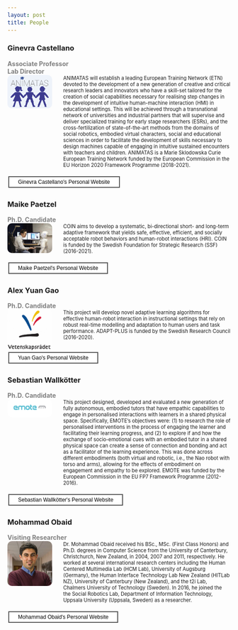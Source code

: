 ```yaml
---
layout: post
title: People
---
```

<style>
.iconDetails {
	float: left;
	width:20%;
    	height:20%;
	max-height:150px;
	max-width:150px; 
	border-radius: 10px;
} 

.container {
    width:100%;
    height:24%;
}
h4 {
    margin:0px;
}
.button {
    clear: left;
    background-color: #4CAF50; /* Green */
    border: none;
    color: white;
    padding: 4px 20px;
    text-align: center;
    text-decoration: none;
    display: inline-block;
    font-size: 12px;
    margin: 4px 2px;
    -webkit-transition-duration: 0.4s; /* Safari */
    transition-duration: 0.4s;
    cursor: pointer;
}

.green {
    background-color: white; 
    color: black; 
    border: 2px solid #4CAF50;
}

.green:hover {
    background-color: #4CAF50;
    color: white;
}

.blue {
    background-color: white; 
    color: black; 
    border: 2px solid #008CBA;
}

.blue:hover {
    background-color: #008CBA;
    color: white;
}

.red {
    background-color: white; 
    color: black; 
    border: 2px solid #f44336;
}

.red:hover {
    background-color: #f44336;
    color: white;
}

.gray {
    background-color: white;
    color: black;
    border: 2px solid #e7e7e7;
}

.gray:hover {background-color: #e7e7e7;}

.black {
    background-color: white;
    color: black;
    border: 2px solid #555555;
}

.black:hover {
    background-color: #555555;
    color: white;
}
</style>

<script>
function toggleAbstract(btn) {
    var x = btn.nextElementSibling;
    if (x.innerHTML === "") {
        x.innerHTML = x.getAttribute("text");
    } else {
        x.innerHTML = "";
    }
}
</script>

<h3> Ginevra Castellano </h3>
<h4 style="color:grey"> Associate Professor </h4>
<h4 style="color:grey"> Lab Director </h4>
<div class='container'>
    <div>
		<img src='../images/project-animatas.png' class='iconDetails'>
    </div>  
    <div style='margin-left:25%;'>
    <div style="font-size:.8em"> ANIMATAS will establish a leading European Training Network (ETN) devoted to the development of a new generation of creative and critical research leaders and innovators who have a skill-set tailored for the creation of social capabilities necessary for realising step changes in the development of intuitive human-machine interaction (HMI) in educational settings.
This will be achieved through a transnational network of universities and industrial partners that will supervise and deliver specialized training for early stage researchers (ESRs), and the cross-fertilization of state-of-the-art methods from the domains of social robotics, embodied virtual characters, social and educational sciences in order to facilitate the development of skills necessary to design machines capable of engaging in intuitive sustained encounters with teachers and children.
ANIMATAS is a Marie Sklodowska Curie European Training Network funded by the European Commission in the EU Horizon 2020 Framework Programme (2018-2021).
    </div>
</div>
<p style="clear:both;"></p>
<button class="button black" onclick="window.open('http://user.it.uu.se/~ginca820/')" type="button">
	Ginevra Castellano's Personal Website</button>

<h3> Maike Paetzel </h3>
<h4 style="color:grey">  Ph.D. Candidate </h4>
<div class='container'>
    <div>
		<img src='../images/project-coin.jpg' class='iconDetails'>
    </div>  
    <div style='margin-left:25%;'>
    <div style="font-size:.8em"> COIN aims to develop a systematic, bi-directional short- and long-term adaptive framework that yields safe, effective, efficient, and socially acceptable robot behaviors and human-robot interactions (HRI).
COIN is funded by the Swedish Foundation for Strategic Research (SSF) (2016-2021).
    </div>
</div>
<p style="clear:both;"></p>
<button class="button black" onclick="window.open('https://maike-paetzel.de/')" type="button">
	Maike Paetzel's Personal Website</button>

<h3> Alex Yuan Gao </h3>
<h4 style="color:grey">  Ph.D. Candidate </h4>
<div class='container'>
    <div>
		<img src='../images/project-adaplus.png' class='iconDetails'>
    </div>  
    <div style='margin-left:25%;'>
    <div style="font-size:.8em"> This project will develop novel adaptive learning algorithms for effective human-robot interaction in instructional settings that rely on robust real-time modelling and adaptation to human users and task performance. 
ADAPT-PLUS is funded by the Swedish Research Council (2016-2020).
    </div>
</div>
<p style="clear:both;"></p>
<button class="button black" onclick="window.open('http://yuangao.ai')" type="button">
	Yuan Gao's Personal Website</button>

<h3>Sebastian Wallkötter</h3>
<h4 style="color:grey">  Ph.D. Candidate </h4>
<div class='container'>
    <div>
		<img src='../images/project-emote.jpg' class='iconDetails'>
    </div>  
    <div style='margin-left:25%;'>
    <div style="font-size:.8em"> This project designed, developed and evaluated a new generation of fully autonomous, embodied tutors that have empathic capabilities to engage in personalised interactions with learners in a shared physical space. Specifically, EMOTE’s objectives were: (1) to research the role of personalised interventions in the process of engaging the learner and facilitating their learning progress, and (2) to explore if and how the exchange of socio-emotional cues with an embodied tutor in a shared physical space can create a sense of connection and bonding and act as a facilitator of the learning experience. This was done across different embodiments (both virtual and robotic, i.e., the Nao robot with torso and arms), allowing for the effects of embodiment on engagement and empathy to be explored. 
EMOTE was funded by the European Commission in the EU FP7 Framework Programme (2012-2016).
    </div>
</div>
<p style="clear:both;"></p>
<button class="button black" onclick="window.open('http://sebastian.wallkoetter.net')" type="button">
	Sebastian Wallkötter's Personal Website</button>

<h3>Mohammad Obaid</h3>
<h4 style="color:grey"> Visiting Researcher </h4>
<div class='container'>
    <div>
		<img src='../images/people-mohammad.jpg' class='iconDetails'>
    </div>  
    <div style='margin-left:25%;'>
    <div style="font-size:.8em"> Dr. Mohammad Obaid received his BSc., MSc. (First Class Honors) and Ph.D. degrees in Computer Science from the University of Canterbury, Christchurch, New Zealand, in 2004, 2007 and 2011, respectively. He worked at several international research centers including the Human Centered Multimedia Lab (HCM Lab), University of Augsburg (Germany), the Human Interface Technology Lab New Zealand (HITLab NZ), University of Canterbury (New Zealand), and the t2i Lab, Chalmers University of Technology (Sweden). In 2016, he joined the the Social Robotics Lab, Department of Information Technology, Uppsala University (Uppsala, Sweden) as a researcher.</div>
    </div>
</div>
<p style="clear:both;"></p>
<button class="button black" onclick="window.open('http://t2i.se/mohammad-obaid/')" type="button">
	Mohammad Obaid's Personal Website</button>
